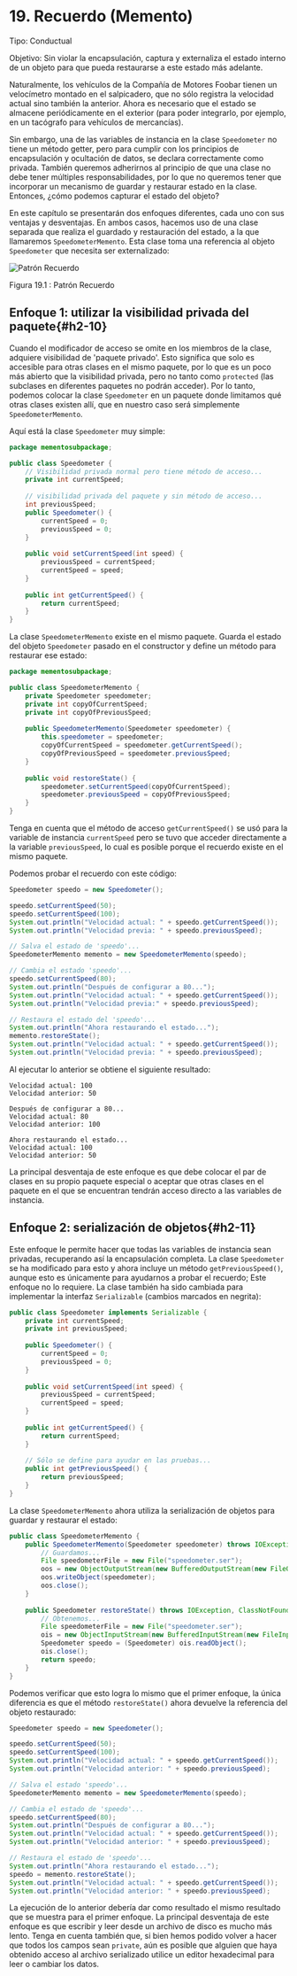 # 19. Recuerdo (Memento)

Tipo: Conductual

Objetivo: Sin violar la encapsulación, captura y externaliza el estado interno de un objeto para que pueda restaurarse a este estado más adelante.

Naturalmente, los vehículos de la Compañía de Motores Foobar tienen un velocímetro montado en el salpicadero, que no sólo registra la velocidad actual sino también la anterior. Ahora es necesario que el estado se almacene periódicamente en el exterior (para poder integrarlo, por ejemplo, en un tacógrafo para vehículos de mercancías).

Sin embargo, una de las variables de instancia en la clase `Speedometer` no tiene un método getter, pero para cumplir con los principios de encapsulación y ocultación de datos, se declara correctamente como privada. También queremos adherirnos al principio de que una clase no debe tener múltiples responsabilidades, por lo que no queremos tener que incorporar un mecanismo de guardar y restaurar estado en la clase. Entonces, ¿cómo podemos capturar el estado del objeto?

En este capítulo se presentarán dos enfoques diferentes, cada uno con sus ventajas y desventajas. En ambos casos, hacemos uso de una clase separada que realiza el guardado y restauración del estado, a la que llamaremos `SpeedometerMemento`. Esta clase toma una referencia al objeto `Speedometer` que necesita ser externalizado:

![Patrón Recuerdo](../images/000066.jpg)

Figura 19.1 : Patrón Recuerdo

## Enfoque 1: utilizar la visibilidad privada del paquete{#h2-10}

Cuando el modificador de acceso se omite en los miembros de la clase, adquiere visibilidad de 'paquete privado'. Esto significa que solo es accesible para otras clases en el mismo paquete, por lo que es un poco más abierto que la visibilidad privada, pero no tanto como `protected` (las subclases en diferentes paquetes no podrán acceder). Por lo tanto, podemos colocar la clase `Speedometer` en un paquete donde limitamos qué otras clases existen allí, que en nuestro caso será simplemente `SpeedometerMemento`.

Aquí está la clase `Speedometer` muy simple:

```java
package mementosubpackage;

public class Speedometer {
    // Visibilidad privada normal pero tiene método de acceso...
    private int currentSpeed;
 
    // visibilidad privada del paquete y sin método de acceso...
    int previousSpeed;
    public Speedometer() {
        currentSpeed = 0;
        previousSpeed = 0;
    }
 
    public void setCurrentSpeed(int speed) {
        previousSpeed = currentSpeed;
        currentSpeed = speed;
    }
 
    public int getCurrentSpeed() {
        return currentSpeed;
    }
}
```

La clase `SpeedometerMemento` existe en el mismo paquete. Guarda el estado del objeto `Speedometer` pasado en el constructor y define un método para restaurar ese estado:

```java
package mementosubpackage;

public class SpeedometerMemento {
    private Speedometer speedometer;
    private int copyOfCurrentSpeed;
    private int copyOfPreviousSpeed;
 
    public SpeedometerMemento(Speedometer speedometer) {
        this.speedometer = speedometer;
        copyOfCurrentSpeed = speedometer.getCurrentSpeed();
        copyOfPreviousSpeed = speedometer.previousSpeed;
    }
 
    public void restoreState() {
        speedometer.setCurrentSpeed(copyOfCurrentSpeed);
        speedometer.previousSpeed = copyOfPreviousSpeed;
    }
}
```

Tenga en cuenta que el método de acceso `getCurrentSpeed()` se usó para la variable de instancia `currentSpeed` pero se tuvo que acceder directamente a la variable `previousSpeed`, lo cual es posible porque el recuerdo existe en el mismo paquete.

Podemos probar el recuerdo con este código:

```java
Speedometer speedo = new Speedometer();

speedo.setCurrentSpeed(50);
speedo.setCurrentSpeed(100);
System.out.println("Velocidad actual: " + speedo.getCurrentSpeed());
System.out.println("Velocidad previa: " + speedo.previousSpeed);

// Salva el estado de 'speedo'...
SpeedometerMemento memento = new SpeedometerMemento(speedo);

// Cambia el estado 'speedo'...
speedo.setCurrentSpeed(80);
System.out.println("Después de configurar a 80...");
System.out.println("Velocidad actual: " + speedo.getCurrentSpeed());
System.out.println("Velocidad previa:" + speedo.previousSpeed);

// Restaura el estado del 'speedo'...
System.out.println("Ahora restaurando el estado...");
memento.restoreState();
System.out.println("Velocidad actual: " + speedo.getCurrentSpeed());
System.out.println("Velocidad previa: " + speedo.previousSpeed);
```

Al ejecutar lo anterior se obtiene el siguiente resultado:

```text
Velocidad actual: 100
Velocidad anterior: 50

Después de configurar a 80...
Velocidad actual: 80
Velocidad anterior: 100

Ahora restaurando el estado...
Velocidad actual: 100
Velocidad anterior: 50
```

La principal desventaja de este enfoque es que debe colocar el par de clases en su propio paquete especial o aceptar que otras clases en el paquete en el que se encuentran tendrán acceso directo a las variables de instancia.

## Enfoque 2: serialización de objetos{#h2-11}

Este enfoque le permite hacer que todas las variables de instancia sean privadas, recuperando así la encapsulación completa. La clase `Speedometer` se ha modificado para esto y ahora incluye un método `getPreviousSpeed()`, aunque esto es únicamente para ayudarnos a probar el recuerdo; Este enfoque no lo requiere. La clase también ha sido cambiada para implementar la interfaz `Serializable` (cambios marcados en negrita):


```java
public class Speedometer implements Serializable {
    private int currentSpeed;
    private int previousSpeed;
 
    public Speedometer() {
        currentSpeed = 0;
        previousSpeed = 0;
    }
 
    public void setCurrentSpeed(int speed) {
        previousSpeed = currentSpeed;
        currentSpeed = speed;
    }
 
    public int getCurrentSpeed() {
        return currentSpeed;
    }
 
    // Sólo se define para ayudar en las pruebas...
    public int getPreviousSpeed() {
        return previousSpeed;
    }
}
```

La clase `SpeedometerMemento` ahora utiliza la serialización de objetos para guardar y restaurar el estado:

```java
public class SpeedometerMemento {
    public SpeedometerMemento(Speedometer speedometer) throws IOException {
        // Guardamos...
        File speedometerFile = new File("speedometer.ser");
        oos = new ObjectOutputStream(new BufferedOutputStream(new FileOutputStream(speedometerFile)));
        oos.writeObject(speedometer);
        oos.close();
    }
 
    public Speedometer restoreState() throws IOException, ClassNotFoundException {
        // Obtenemos...
        File speedometerFile = new File("speedometer.ser");
        ois = new ObjectInputStream(new BufferedInputStream(new FileInputStream(speedometerFile)));
        Speedometer speedo = (Speedometer) ois.readObject();
        ois.close();
        return speedo;
    }
}
```

Podemos verificar que esto logra lo mismo que el primer enfoque, la única diferencia es que el método `restoreState()` ahora devuelve la referencia del objeto restaurado:

```java
Speedometer speedo = new Speedometer();

speedo.setCurrentSpeed(50);
speedo.setCurrentSpeed(100);
System.out.println("Velocidad actual: " + speedo.getCurrentSpeed());
System.out.println("Velocidad anterior: " + speedo.previousSpeed);

// Salva el estado 'speedo'...
SpeedometerMemento memento = new SpeedometerMemento(speedo);

// Cambia el estado de 'speedo'...
speedo.setCurrentSpeed(80);
System.out.println("Después de configurar a 80...");
System.out.println("Velocidad actual: " + speedo.getCurrentSpeed());
System.out.println("Velocidad anterior: " + speedo.previousSpeed);

// Restaura el estado de 'speedo'...
System.out.println("Ahora restaurando el estado...");
speedo = memento.restoreState();
System.out.println("Velocidad actual: " + speedo.getCurrentSpeed());
System.out.println("Velocidad anterior: " + speedo.previousSpeed);
```

La ejecución de lo anterior debería dar como resultado el mismo resultado que se muestra para el primer enfoque. La principal desventaja de este enfoque es que escribir y leer desde un archivo de disco es mucho más lento. Tenga en cuenta también que, si bien hemos podido volver a hacer que todos los campos sean `private`, aún es posible que alguien que haya obtenido acceso al archivo serializado utilice un editor hexadecimal para leer o cambiar los datos.
